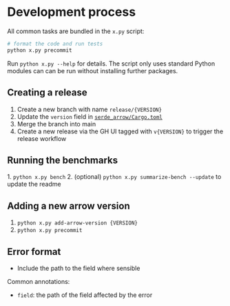 # Development process

All common tasks are bundled in the `x.py` script:

```bash
# format the code and run tests
python x.py precommit
```

Run `python x.py --help` for details. The script only uses standard Python
modules can can be run without installing further packages.

## Creating a release

1. Create a new branch with name `release/{VERSION}`
2. Update the `version` field in
   [`serde_arrow/Cargo.toml`](serde_arrow/Cargo.toml)
3. Merge the branch into main
4. Create a new release via the GH UI tagged with `v{VERSION}` to trigger the
   release workflow

## Running the benchmarks

1. `python x.py bench`
2. (optional)  `python x.py summarize-bench --update` to update the readme

## Adding a new arrow version

1. `python x.py add-arrow-version {VERSION}`
2. `python x.py precommit`

## Error format

- Include the path to the field where sensible

Common annotations:

- `field`: the path of the field affected by the error